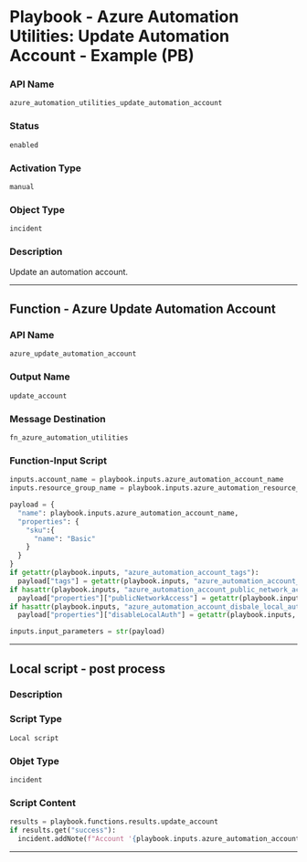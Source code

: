 <!--
    DO NOT MANUALLY EDIT THIS FILE
    THIS FILE IS AUTOMATICALLY GENERATED WITH resilient-sdk codegen
    Generated with resilient-sdk v49.1.51
-->

# Playbook - Azure Automation Utilities: Update Automation Account - Example (PB)

### API Name
`azure_automation_utilities_update_automation_account`

### Status
`enabled`

### Activation Type
`manual`

### Object Type
`incident`

### Description
Update an automation account.


---
## Function - Azure Update Automation Account

### API Name
`azure_update_automation_account`

### Output Name
`update_account`

### Message Destination
`fn_azure_automation_utilities`

### Function-Input Script
```python
inputs.account_name = playbook.inputs.azure_automation_account_name
inputs.resource_group_name = playbook.inputs.azure_automation_resource_group

payload = {
  "name": playbook.inputs.azure_automation_account_name,
  "properties": {
    "sku":{
      "name": "Basic"
    }
  }
}
if getattr(playbook.inputs, "azure_automation_account_tags"):
  payload["tags"] = getattr(playbook.inputs, "azure_automation_account_tags", {})
if hasattr(playbook.inputs, "azure_automation_account_public_network_access"):
  payload["properties"]["publicNetworkAccess"] = getattr(playbook.inputs, "azure_automation_account_public_network_access")
if hasattr(playbook.inputs, "azure_automation_account_disbale_local_auth"):
  payload["properties"]["disableLocalAuth"] = getattr(playbook.inputs, "azure_automation_account_disbale_local_auth")

inputs.input_parameters = str(payload)
```

---

## Local script - post process

### Description


### Script Type
`Local script`

### Objet Type
`incident`

### Script Content
```python
results = playbook.functions.results.update_account
if results.get("success"):
  incident.addNote(f"Account '{playbook.inputs.azure_automation_account_name}' was updated successfully.")
```

---
